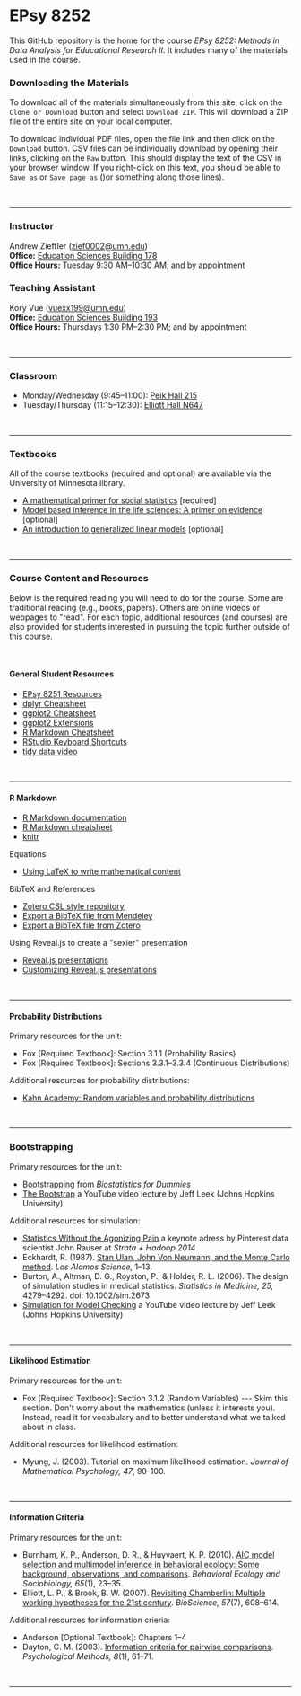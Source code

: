 EPsy 8252
=========

This GitHub repository is the home for the course _EPsy 8252: Methods in Data Analysis for Educational Research II_. It includes many of the materials used in the course.


### Downloading the Materials

To download all of the materials simultaneously from this site, click on the `Clone or Download` button and select `Download ZIP`. This will download a ZIP file of the entire site on your local computer. 

To download individual PDF files, open the file link and then click on the `Download` button. CSV files can be individually download by opening their links, clicking on the `Raw` button. This should display the text of the CSV in your browser window. If you right-click on this text, you should be able to `Save as` or `Save page as` ()or something along those lines). 

<br />

---


### Instructor

Andrew Zieffler ([zief0002@umn.edu](mailto://zief0002@umn.edu)) <br />
**Office:** [Education Sciences Building 178](https://www.google.com/maps/place/Education+Sciences+Building/@44.9784043,-93.2394586,15z/data=!4m2!3m1!1s0x0:0x45656dac481b9150)  <br />**Office Hours:** Tuesday 9:30 AM&ndash;10:30 AM; and by appointment


### Teaching Assistant

Kory Vue ([vuexx199@umn.edu](mailto://vuexx199@umn.edu))  <br />
**Office:** [Education Sciences Building 193](https://www.google.com/maps/place/Education+Sciences+Building/@44.9784043,-93.2394586,15z/data=!4m2!3m1!1s0x0:0x45656dac481b9150)  <br />**Office Hours:** Thursdays 1:30 PM&ndash;2:30 PM; and by appointment



<br />

---

### Classroom

- Monday/Wednesday (9:45&ndash;11:00): [Peik Hall 215](http://campusmaps.umn.edu/peik-hall)
- Tuesday/Thursday (11:15&ndash;12:30): [Elliott Hall N647](http://campusmaps.umn.edu/elliott-hall)


<br />

---

### Textbooks

All of the course textbooks (required and optional) are available via the University of Minnesota library.

- [A mathematical primer for social statistics](http://dx.doi.org.ezp1.lib.umn.edu/10.4135/9781412983228) [required]
- [Model based inference in the life sciences: A primer on evidence](http://login.ezproxy.lib.umn.edu/login?url=http://link.springer.com/10.1007/978-0-387-74075-1) [optional]
- [An introduction to generalized linear models](http://login.ezproxy.lib.umn.edu/login?url=http://methods.sagepub.com/book/an-introduction-to-generalized-linear-models) [optional]

<br />


---

### Course Content and Resources

Below is the required reading you will need to do for the course. Some are traditional reading (e.g., books, papers). Others are online videos or webpages to "read". For each topic, additional resources (and courses) are also provided for students interested in pursuing the topic further outside of this course.

<br />

#### General Student Resources

- [EPsy 8251 Resources](https://github.com/zief0002/epsy-8251)
- [dplyr Cheatsheet](https://www.rstudio.com/wp-content/uploads/2015/02/data-wrangling-cheatsheet.pdf)
- [ggplot2 Cheatsheet](https://www.rstudio.com/wp-content/uploads/2015/08/ggplot2-cheatsheet.pdf)
- [ggplot2 Extensions](http://ggplot2-exts.github.io/index.html)
- [R Markdown Cheatsheet](https://www.rstudio.com/wp-content/uploads/2015/02/rmarkdown-cheatsheet.pdf)
- [RStudio Keyboard Shortcuts](https://support.rstudio.com/hc/en-us/articles/200711853-Keyboard-Shortcuts)- [tidy data video](https://vimeo.com/33727555)<br />
---

#### R Markdown

- [R Markdown documentation](http://rmarkdown.rstudio.com/)
- [R Markdown cheatsheet](https://www.rstudio.com/wp-content/uploads/2015/02/rmarkdown-cheatsheet.pdf)
- [knitr](http://yihui.name/knitr/)

Equations

- [Using LaTeX to write mathematical content](https://en.wikibooks.org/wiki/LaTeX/Mathematics)

BibTeX and References

- [Zotero CSL style repository](https://www.zotero.org/styles)
- [Export a BibTeX file from Mendeley](http://blog.mendeley.com/2012/03/24/how-to-series-generate-bibtex-files-for-your-collections-for-use-in-latex-part-3-of-12/)
- [Export a BibTeX file from Zotero](http://libguides.mit.edu/c.php?g=176000&p=1159208#3)

Using Reveal.js to create a "sexier" presentation

- [Reveal.js presentations](http://rmarkdown.rstudio.com/revealjs_presentation_format.html)
- [Customizing Reveal.js presentations](https://logfc.wordpress.com/2015/06/24/presentations-in-rmarkdown/)

<br />


___

#### Probability Distributions

Primary resources for the unit:

- Fox [Required Textbook]: Section 3.1.1 (Probability Basics)
- Fox [Required Textbook]: Sections 3.3.1&ndash;3.3.4 (Continuous Distributions)


Additional resources for probability distributions:

- [Kahn Academy: Random variables and probability distributions](https://www.khanacademy.org/math/probability/random-variables-topic)


<br />

___


### Bootstrapping

Primary resources for the unit:

- [Bootstrapping](http://www.dummies.com/education/science/biology/the-bootstrap-method-for-standard-errors-and-confidence-intervals/) from *Biostatistics for Dummies*
- [The Bootstrap](https://www.youtube.com/watch?v=_nhgHjdLE-I) a YouTube video lecture by Jeff Leek (Johns Hopkins University)


Additional resources for simulation:

- [Statistics Without the Agonizing Pain](https://www.youtube.com/watch?v=5Dnw46eC-0o) a keynote adress by Pinterest data scientist John Rauser at *Strata + Hadoop 2014*
- Eckhardt, R. (1987). [Stan Ulan, John Von Neumann, and the Monte Carlo method](http://permalink.lanl.gov/object/tr?what=info:lanl-repo/lareport/LA-UR-88-9068). *Los Alamos Science,* 1&ndash;13.
- Burton, A., Altman, D. G., Royston, P., &amp; Holder, R. L. (2006). The design of simulation studies in medical statistics. *Statistics in Medicine, 25,* 4279&ndash;4292. doi: 10.1002/sim.2673
- [Simulation for Model Checking](https://www.youtube.com/watch?v=rbjt-a0Pf8k) a YouTube video lecture by Jeff Leek (Johns Hopkins University)

<br />

___


#### Likelihood Estimation

Primary resources for the unit:

- Fox [Required Textbook]: Section 3.1.2 (Random Variables) --- Skim this section. Don't worry about the mathematics (unless it interests you). Instead, read it for vocabulary and to better understand what we talked about in class.


Additional resources for likelihood estimation:

- Myung, J. (2003). Tutorial on maximum likelihood estimation. *Journal of Mathematical Psychology, 47*, 90-100.


<br />

___

#### Information Criteria

Primary resources for the unit:

- Burnham, K. P., Anderson, D. R., &amp; Huyvaert, K. P. (2010). [AIC model selection and multimodel inference in behavioral ecology: Some background, observations, and comparisons](http://doi.org/10.1007/s00265-010-1029-6). *Behavioral Ecology and Sociobiology, 65*(1), 23&ndash;35.
- Elliott, L. P., &amp; Brook, B. W. (2007). [Revisiting Chamberlin: Multiple working hypotheses for the 21st century](https://watermark.silverchair.com/57-7-608.pdf?token=AQECAHi208BE49Ooan9kkhW_Ercy7Dm3ZL_9Cf3qfKAc485ysgAAAdwwggHYBgkqhkiG9w0BBwagggHJMIIBxQIBADCCAb4GCSqGSIb3DQEHATAeBglghkgBZQMEAS4wEQQM2TCQx1fdxHCyF-CwAgEQgIIBjzVVz3HqFpXhbsuGPhjbLic_GubSYfkA9fQWJG6GcDjzdJLfTQ7CqVL3GbTZHHp4BiQgYjQUfXCqYPKJy2TVpp-_ak4sIOyTF_01CJbFe3kn7HMCu-7b6H-hjsYoeAxZxt9lrsgSw1jHFxaqAduVxmMwO5Li_SxFrGk6AmQE5yQMK823JkdSN-MorDGrJJc94ot4Tm0jf5UaK22EmjOTQw3zWtfsr1mkKaF7-ceUIUc7Nz_neTA7Hm-WQyF1z7hnWsMwa6qtfCXroL22eRTI5096S45AI1XyV3c0wEyMs1wVSwdOZZBultGpz3U_Sq0fdKPP8w1w1jgyospgqckegOiLVmn25om_-cjU5vhY1XB4pPJf-msCmsS_DxiCr8pZ2KctKXWX9Xh-Rv3QsVFF39Yojnc-hgjAZGInOTF29v1sRy5vkjcMi7DFAaTanZDM5gHi8CCQRgzhuOt1wFArQOG9hoaytoitAQapgwxkDM-S6VXnTbVV8r1NwmhC0OUVeEiq8-euh1bBsNcHIDnRDw). *BioScience, 57*(7), 608&ndash;614.

Additional resources for information crieria:

- Anderson [Optional Textbook]: Chapters 1&ndash;4
- Dayton, C. M. (2003). [Information criteria for pairwise comparisons](http://www.ncbi.nlm.nih.gov/pubmed/12741673). _Psychological Methods, 8_(1), 61–71.


<br />

___

<!--

### Cross-Validation

- [Prediction Study Design](https://www.youtube.com/watch?v=Pi4chMtPowo) a YouTube video lecture by Jeff Leek (Johns Hopkins University) 
- [Cross-Validation](https://www.youtube.com/watch?v=CmEqvD_ov2o&t=303s) a YouTube video lecture by Jeff Leek (Johns Hopkins University)

<br />

___




### Cross-Sectional Multilevel Regression Models


- Woltman, H., Feldstain, A., MacKay, J. C., &amp; Rocchi, M. (2012). [An introduction to hierarchical linear modeling](http://www.tqmp.org/RegularArticles/vol08-1/p052/p052.pdf). _Tutorials in Quantitative Methods for Psychology, 8_(1), 52&ndash;69.

Additional resources for multilevel regression models:

- Hayes, A. F. (2006). [A primer on multilevel modeling](http://onlinelibrary.wiley.com/doi/10.1111/j.1468-2958.2006.00281.x/abstract). *Human Communication Research, 32*(4), 385&ndash;410.
- [Stargazer for lmer Models](http://svmiller.com/blog/2015/02/quasi-automating-the-inclusion-of-random-effects-in-rs-stargazer-package/)
- [A Stargazer Cheatsheet](http://jakeruss.com/cheatsheets/stargazer.html)
- [texreg Vignette](http://www2.uaem.mx/r-mirror/web/packages/texreg/vignettes/texreg.pdf)
- Hofmann, D. A., & Gavin, M. B. (1998). Centering decisions in hierarchical linear models: Implications for research in organizations. _Journal of Management, 24_(5), 623–641.
- Scherbaum, C. A., & Ferreter, J. M. (2008). Estimating statistical power and required sample sizes for organizational research using multilevel modeling. _Organizational Research Methods, 12_(2), 347–367.
- [Estimation of the Log-Likelihood in lmer](http://stackoverflow.com/questions/20980116/how-does-lmer-from-the-r-package-lme4-compute-log-likelihood)



<br />

___

### Longitudinal Multilevel Regression Models


- Uchikoshi, Y. (2005). [Narrative development in bilingual kindergarteners: Can Arthur help?](http://psycnet.apa.org.ezp3.lib.umn.edu/journals/dev/41/3/464) *Developmental Psychology, 41*(3), 464&ndash;478. doi: 10.1037/0012-1649.41.3.464

Additional resources for longitudinal models:

- Long, J. D. (2012). _Longitudinal data analysis for the behavioral sciences using R_. Thousand Oaks, CA: Sage. [[Amazon]](http://www.amazon.com/Longitudinal-Analysis-Behavioral-Sciences-Using/dp/1412982685)
- Swihart, B. J., Caffo, B., James, B. D., Strand, M., Schwartz, B. S., &amp; Punjabi, N. M. (2010). [Lasagna plots: A saucy alternative to spaghetti plots.](https://www.ncbi.nlm.nih.gov/pmc/articles/PMC2937254/) *Epidemiology, 21*(5), 621&ndash;625.

<br />

___

<!--

### Gradient Descent

- [Atomic Object Blog Post](http://spin.atomicobject.com/2014/06/24/gradient-descent-linear-regression/)
- [OnMyPhD Blog Post](http://www.onmyphd.com/?p=gradient.descent)
- [Cousera Video](https://class.coursera.org/ml-003/lecture/9)






- 
 
 -->